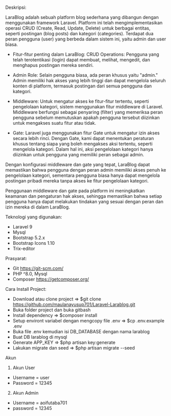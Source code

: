 <p>Deskripsi:</p>
<p>LaraBlog adalah sebuah platform blog sederhana yang dibangun dengan menggunakan framework Laravel. Platform ini telah mengimplementasikan operasi CRUD (Create, Read, Update, Delete) untuk berbagai entitas, seperti postingan (blog posts) dan kategori (categories). Terdapat dua peran pengguna (user) yang berbeda dalam sistem ini, yaitu admin dan user biasa.</p>

-   Fitur-fitur penting dalam LaraBlog: CRUD Operations: Pengguna yang telah terotentikasi (login) dapat membuat, melihat, mengedit, dan menghapus postingan mereka sendiri.

-   Admin Role: Selain pengguna biasa, ada peran khusus yaitu "admin." Admin memiliki hak akses yang lebih tinggi dan dapat mengelola seluruh konten di platform, termasuk postingan dari semua pengguna dan kategori.

-   Middleware: Untuk mengatur akses ke fitur-fitur tertentu, seperti pengelolaan kategori, sistem menggunakan fitur middleware di Laravel. Middleware berfungsi sebagai penyaring (filter) yang memeriksa peran pengguna sebelum memutuskan apakah pengguna tersebut diizinkan untuk mengakses suatu fitur atau tidak.

-   Gate: Laravel juga menggunakan fitur Gate untuk mengatur izin akses secara lebih rinci. Dengan Gate, kami dapat menentukan peraturan khusus tentang siapa yang boleh mengakses aksi tertentu, seperti mengelola kategori. Dalam hal ini, aksi pengelolaan kategori hanya diizinkan untuk pengguna yang memiliki peran sebagai admin.

<p>Dengan konfigurasi middleware dan gate yang tepat, LaraBlog dapat memastikan bahwa pengguna dengan peran admin memiliki akses penuh ke pengelolaan kategori, sementara pengguna biasa hanya dapat mengelola postingan pribadi mereka tanpa akses ke fitur pengelolaan kategori.</p>

<p>Penggunaan middleware dan gate pada platform ini meningkatkan keamanan dan pengaturan hak akses, sehingga memastikan bahwa setiap pengguna hanya dapat melakukan tindakan yang sesuai dengan peran dan izin mereka di dalam LaraBlog.</p>

<p>Teknologi yang digunakan:</p>

-   Laravel 9
-   Mysql
-   Bootstrap 5.2.x
-   Bootstrap Icons 1.10
-   Trix-editor

<p>Prasyarat:</p>

-   Git https://git-scm.com/
-   PHP ^8.0, Mysql
-   Composer https://getcomposer.org/

<p>Cara Install Project:</p>

-   Download atau clone project => $git clone https://github.com/maulanayusup701/Laravel-Larablog.git
-   Buka folder project dan buka gitbash
-   Install dependency => $composer install
-   Setup environt variabel dengan mengcopy file .env => $cp .env.example .env
-   Buka file .env kemudian isi DB_DATABASE dengan nama larablog
-   Buat DB larablog di mysql
-   Generate APP_KEY => $php artisan key:generate
-   Lakukan migrate dan seed => $php artisan migrate --seed

<p>Akun</p>

1. Akun User

-   Username = user
-   Password = 12345

2. Akun Admin

-   Username = aoifutaba701
-   password = 12345
